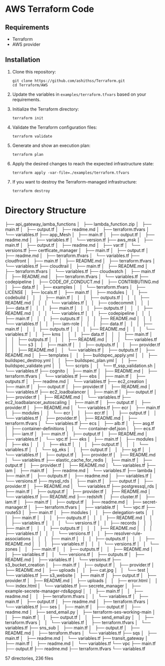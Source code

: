 # AWS Terraform Code

## Requirements
- Terraform
- AWS provider

## Installation

1. Clone this repository:
    ```
    git clone https://github.com/ashithss/Terraform.git
    cd Terraform/AWS
    ```

2. Update the variables in `examples/terraform.tfvars` based on your requirements.

3. Initialize the Terraform directory:
    ```
    terraform init
    ```

4. Validate the Terraform configuration files:
    ```
    terraform validate
    ```

5. Generate and show an execution plan:
    ```
    terraform plan
    ```

6. Apply the desired changes to reach the expected infrastructure state:
    ```
    terraform apply -var-file=./examples/terraform.tfvars
    ```

7. If you want to destroy the Terraform-managed infrastructure:
    ```
    terraform destroy
    ```



# Directory Structure


├── api_gateway_lamba_functions
│   ├── lambda_function.zip
│   ├── main.tf
│   ├── output.tf
│   ├── readme.md
│   ├── terraform.tfvars
│   └── variables.tf
├── app_Mesh
│   ├── main.tf
│   ├── output.tf
│   ├── readme.md
│   ├── variables.tf
│   └── version.tf
├── aws_msk
│   ├── main.tf
│   ├── output.tf
│   ├── readme.md
│   ├── var.tf
│   └── versions.tf
├── certficate_manager
│   ├── main.tf
│   ├── output.tf
│   ├── readme.md
│   ├── terraform.tfvars
│   └── variables.tf
├── cloudfront
│   ├── main.tf
│   ├── README.md
│   ├── terraform.tfvars
│   └── variables.tf
├── cloudtrail
│   ├── main.tf
│   ├── README.md
│   ├── terraform.tfvars
│   └── variables.tf
├── cloudwatch
│   ├── main.tf
│   ├── README.md
│   ├── terraform.tfvars
│   └── variables.tf
├── codepipeline
│   ├── CODE_OF_CONDUCT.md
│   ├── CONTRIBUTING.md
│   ├── data.tf
│   ├── examples
│   │   └── terraform.tfvars
│   ├── LICENSE
│   ├── locals.tf
│   ├── main.tf
│   ├── modules
│   │   ├── codebuild
│   │   │   ├── main.tf
│   │   │   ├── outputs.tf
│   │   │   ├── README.md
│   │   │   └── variables.tf
│   │   ├── codecommit
│   │   │   ├── data.tf
│   │   │   ├── main.tf
│   │   │   ├── outputs.tf
│   │   │   ├── README.md
│   │   │   └── variables.tf
│   │   ├── codepipeline
│   │   │   ├── main.tf
│   │   │   ├── outputs.tf
│   │   │   ├── README.md
│   │   │   └── variables.tf
│   │   ├── iam-role
│   │   │   ├── data.tf
│   │   │   ├── main.tf
│   │   │   ├── outputs.tf
│   │   │   ├── README.md
│   │   │   └── variables.tf
│   │   ├── kms
│   │   │   ├── data.tf
│   │   │   ├── main.tf
│   │   │   ├── outputs.tf
│   │   │   ├── README.md
│   │   │   └── variables.tf
│   │   └── s3
│   │       ├── main.tf
│   │       ├── outputs.tf
│   │       ├── provider.tf
│   │       ├── README.md
│   │       └── variables.tf
│   ├── outputs.tf
│   ├── README.md
│   ├── templates
│   │   ├── buildspec_apply.yml
│   │   ├── buildspec_destroy.yml
│   │   ├── buildspec_plan.yml
│   │   ├── buildspec_validate.yml
│   │   └── scripts
│   │       └── tf_ssp_validation.sh
│   └── variables.tf
├── cognito
│   ├── main.tf
│   ├── README.md
│   ├── terraform.tfvars
│   └── variables.tf
├── ebs
│   ├── main.tf
│   ├── outputs.tf
│   ├── readme.md
│   └── variables.tf
├── ec2_creation
│   ├── main.tf
│   ├── output.tf
│   ├── provider.tf
│   ├── README.md
│   └── variables.tf
├── ec2_loadbalancer
│   ├── main.tf
│   ├── output.tf
│   ├── provider.tf
│   ├── README.md
│   └── variables.tf
├── ec2_loadbalancer_autoscaling
│   ├── main.tf
│   ├── output.tf
│   ├── provider.tf
│   ├── README.md
│   └── variables.tf
├── ecr
│   ├── main.tf
│   ├── modules
│   │   └── ecr
│   │       ├── ecr.tf
│   │       ├── output.tf
│   │       └── variables.tf
│   ├── provider.tf
│   ├── README.md
│   ├── terraform.tfvars
│   └── variables.tf
├── ecs
│   ├── alb.tf
│   ├── asg.tf
│   ├── container-definitions
│   │   └── container-def.json
│   ├── ecs.tf
│   ├── iam.tf
│   ├── main.tf
│   ├── output.tf
│   ├── README.md
│   ├── variables.tf
│   └── vpc.tf
├── eks
│   ├── main.tf
│   ├── modules
│   │   ├── eks
│   │   │   ├── eks.tf
│   │   │   ├── output.tf
│   │   │   └── variables.tf
│   │   └── sg_eks
│   │       ├── output.tf
│   │       ├── sg.tf
│   │       └── variables.tf
│   ├── output.tf
│   ├── provider.tf
│   ├── README.md
│   └── variables.tf
├── elastic_cache_for_redis
│   ├── main.tf
│   ├── output.tf
│   ├── provider.tf
│   ├── README.md
│   └── variables.tf
├── iam
│   ├── main.tf
│   ├── readme.md
│   └── variables.tf
├── lambda
│   ├── main.tf
│   ├── outputs.tf
│   ├── readme.md
│   ├── variables.tf
│   └── versions.tf
├── mysql_rds
│   ├── main.tf
│   ├── output.tf
│   ├── provider.tf
│   ├── README.md
│   └── variables.tf
├── postgressql_rds
│   ├── main.tf
│   ├── output.tf
│   ├── provider.tf
│   ├── README.md
│   └── variables.tf
├── README.md
├── redshift
│   ├── cluster.tf
│   ├── iam.tf
│   ├── main.tf
│   ├── output.tf
│   ├── readme.md
│   ├── secret-manager.tf
│   ├── terraform.tfvars
│   ├── variable.tf
│   └── vpc.tf
├── route53
│   ├── main.tf
│   ├── modules
│   │   ├── delegation-sets
│   │   │   ├── main.tf
│   │   │   ├── outputs.tf
│   │   │   ├── README.md
│   │   │   ├── variables.tf
│   │   │   └── versions.tf
│   │   ├── records
│   │   │   ├── main.tf
│   │   │   ├── outputs.tf
│   │   │   ├── README.md
│   │   │   ├── variables.tf
│   │   │   └── versions.tf
│   │   ├── resolver-rule-associations
│   │   │   ├── main.tf
│   │   │   ├── outputs.tf
│   │   │   ├── README.md
│   │   │   ├── variables.tf
│   │   │   └── versions.tf
│   │   └── zones
│   │       ├── main.tf
│   │       ├── outputs.tf
│   │       ├── README.md
│   │       ├── variables.tf
│   │       └── versions.tf
│   ├── outputs.tf
│   ├── README.md
│   ├── variables.tf
│   └── versions.tf
├── s3_bucket_creation
│   ├── main.tf
│   ├── output.tf
│   ├── provider.tf
│   ├── README.md
│   ├── uploads
│   │   ├── cat.jpg
│   │   └── test
│   └── variables.tf
├── s3_website
│   ├── main.tf
│   ├── output.tf
│   ├── provider.tf
│   ├── README.md
│   ├── uploads
│   │   ├── error.html
│   │   └── index.html
│   └── variables.tf
├── secrete_manager
│   ├── example-secrete-manager-rds&pgsql
│   │   ├── main.tf
│   │   ├── readme.md
│   │   ├── terraform.tfvars
│   │   └── variables.tf
│   ├── main.tf
│   ├── output.tf
│   ├── readme.md
│   ├── terraform.tfvars
│   └── variables.tf
├── ses
│   ├── main.tf
│   ├── output.tf
│   ├── readme.md
│   ├── send_email.py
│   ├── terraform-ses-working-main
│   │   ├── main.tf
│   │   ├── output.tf
│   │   ├── send_email.py
│   │   ├── terraform.tfvars
│   │   └── variables.tf
│   ├── terraform.tfvars
│   └── variables.tf
├── sns_sub
│   ├── main.tf
│   ├── output.tf
│   ├── README.md
│   ├── terraform.tfvars
│   └── variables.tf
├── sqs
│   ├── main.tf
│   ├── readme.md
│   └── variables.tf
├── transit_gateway
│   ├── main.tf
│   ├── readme.md
│   └── variables.tf
└── vpc
    ├── main.tf
    ├── output.tf
    ├── readme.md
    ├── terraform.tfvars
    └── variables.tf

57 directories, 236 files
